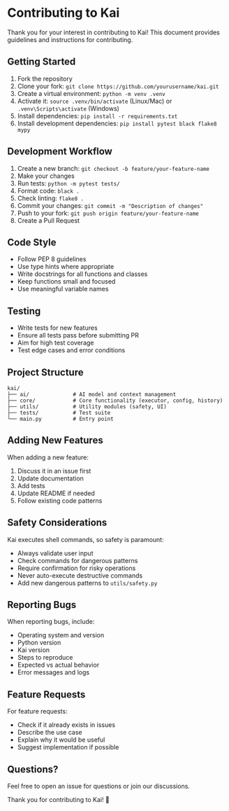 # Contributing to Kai

Thank you for your interest in contributing to Kai! This document provides guidelines and instructions for contributing.

## Getting Started

1. Fork the repository
2. Clone your fork: `git clone https://github.com/yourusername/kai.git`
3. Create a virtual environment: `python -m venv .venv`
4. Activate it: `source .venv/bin/activate` (Linux/Mac) or `.venv\Scripts\activate` (Windows)
5. Install dependencies: `pip install -r requirements.txt`
6. Install development dependencies: `pip install pytest black flake8 mypy`

## Development Workflow

1. Create a new branch: `git checkout -b feature/your-feature-name`
2. Make your changes
3. Run tests: `python -m pytest tests/`
4. Format code: `black .`
5. Check linting: `flake8 .`
6. Commit your changes: `git commit -m "Description of changes"`
7. Push to your fork: `git push origin feature/your-feature-name`
8. Create a Pull Request

## Code Style

- Follow PEP 8 guidelines
- Use type hints where appropriate
- Write docstrings for all functions and classes
- Keep functions small and focused
- Use meaningful variable names

## Testing

- Write tests for new features
- Ensure all tests pass before submitting PR
- Aim for high test coverage
- Test edge cases and error conditions

## Project Structure

```
kai/
├── ai/              # AI model and context management
├── core/            # Core functionality (executor, config, history)
├── utils/           # Utility modules (safety, UI)
├── tests/           # Test suite
└── main.py          # Entry point
```

## Adding New Features

When adding a new feature:

1. Discuss it in an issue first
2. Update documentation
3. Add tests
4. Update README if needed
5. Follow existing code patterns

## Safety Considerations

Kai executes shell commands, so safety is paramount:

- Always validate user input
- Check commands for dangerous patterns
- Require confirmation for risky operations
- Never auto-execute destructive commands
- Add new dangerous patterns to `utils/safety.py`

## Reporting Bugs

When reporting bugs, include:

- Operating system and version
- Python version
- Kai version
- Steps to reproduce
- Expected vs actual behavior
- Error messages and logs

## Feature Requests

For feature requests:

- Check if it already exists in issues
- Describe the use case
- Explain why it would be useful
- Suggest implementation if possible

## Questions?

Feel free to open an issue for questions or join our discussions.

Thank you for contributing to Kai! 🤖
